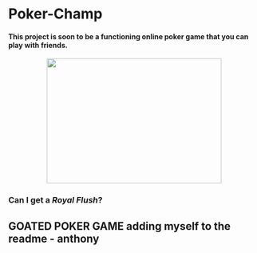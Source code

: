 <h1>Poker-Champ</h1>
<h4>This project is soon to be a functioning online poker game that you can play with friends.</h4>
<p align="center">
     <img src="https://openclipart.org/image/800px/304391"
          width="350"
          height="250">
</p>
<h3>Can I get a <em>Royal Flush</em>?</h3>

<h2>GOATED POKER GAME
adding myself to the readme - anthony</h2>
